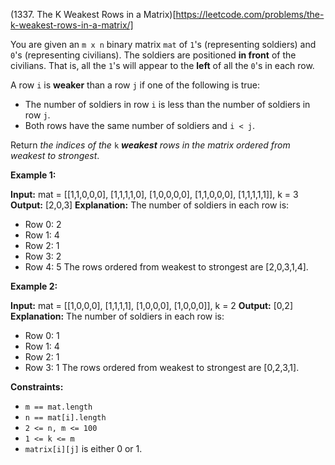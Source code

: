(1337. The K Weakest Rows in a Matrix)[https://leetcode.com/problems/the-k-weakest-rows-in-a-matrix/]

You are given an `m x n` binary matrix `mat` of `1`'s (representing soldiers) and `0`'s (representing civilians). The soldiers are positioned **in front** of the civilians. That is, all the `1`'s will appear to the **left** of all the `0`'s in each row.

A row `i` is **weaker** than a row `j` if one of the following is true:

*   The number of soldiers in row `i` is less than the number of soldiers in row `j`.
*   Both rows have the same number of soldiers and `i < j`.

Return _the indices of the_ `k` _**weakest** rows in the matrix ordered from weakest to strongest_.

**Example 1:**

**Input:** mat = 
\[\[1,1,0,0,0\],
 \[1,1,1,1,0\],
 \[1,0,0,0,0\],
 \[1,1,0,0,0\],
 \[1,1,1,1,1\]\], 
k = 3
**Output:** \[2,0,3\]
**Explanation:** 
The number of soldiers in each row is: 
- Row 0: 2 
- Row 1: 4 
- Row 2: 1 
- Row 3: 2 
- Row 4: 5 
The rows ordered from weakest to strongest are \[2,0,3,1,4\].

**Example 2:**

**Input:** mat = 
\[\[1,0,0,0\],
 \[1,1,1,1\],
 \[1,0,0,0\],
 \[1,0,0,0\]\], 
k = 2
**Output:** \[0,2\]
**Explanation:** 
The number of soldiers in each row is: 
- Row 0: 1 
- Row 1: 4 
- Row 2: 1 
- Row 3: 1 
The rows ordered from weakest to strongest are \[0,2,3,1\].

**Constraints:**

*   `m == mat.length`
*   `n == mat[i].length`
*   `2 <= n, m <= 100`
*   `1 <= k <= m`
*   `matrix[i][j]` is either 0 or 1.

